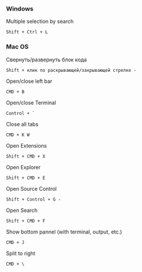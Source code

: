 ### Windows

Multiple selection by search

```
Shift + Ctrl + L
```

### Mac OS

Cвернуть/развернуть блок кода

```
Shift + клик по раскрывающей/закрывающей стрелке -
```

Open/close left bar

```
CMD + B
```

Open/close Terminal

```
Control + `
```

Close all tabs

```
CMD + K W
```

Open Extensions

```
Shift + CMD + X
```

Open Explorer

```
Shift + CMD + E
```

Open Source Control

```
Shift + Control + G -
```

Open Search

```
Shift + CMD + F
```

Show bottom pannel (with terminal, output, etc.)

```
CMD + J
```

Split to right

```
CMD + \
```
